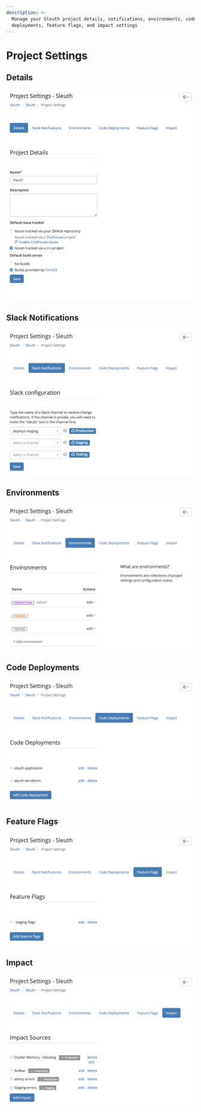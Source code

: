 ```yaml
---
description: >-
  Manage your Sleuth project details, notifications, environments, code
  deployments, feature flags, and impact settings
---
```


# Project Settings

## Details

![](.gitbook/assets/project-settings-details.png)

## Slack Notifications

![](.gitbook/assets/project-settings-slack.png)

## Environments

![](.gitbook/assets/project-settings-envs.png)

## Code Deployments

![](.gitbook/assets/project-settings-code-deployments.png)

## Feature Flags

![](.gitbook/assets/project-settings-ff.png)

## Impact

![](.gitbook/assets/project-settings-impact.png)

